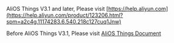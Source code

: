 
AliOS Things V3.1 and later, Please visit [https://help.aliyun.com](https://help.aliyun.com/product/123206.html?spm=a2c4g.11174283.6.540.218c127cuq1Jnw)

Before AliOS Things V3.1, Please visit [AliOS Things Document](Home-Page)
